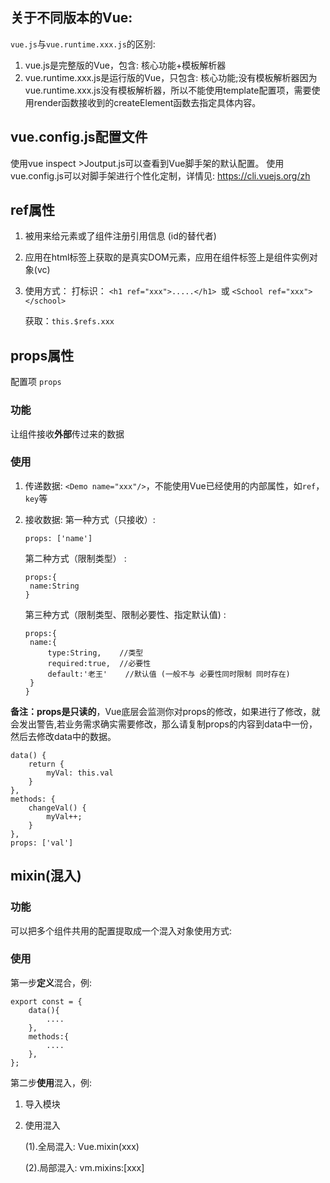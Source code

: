 



## 关于不同版本的Vue:

`vue.js`与`vue.runtime.xxx.js`的区别:

1. vue.js是完整版的Vue，包含: 核心功能+模板解析器
2. vue.runtime.xxx.js是运行版的Vue，只包含: 核心功能;没有模板解析器因为vue.runtime.xxx.js没有模板解析器，所以不能使用template配置项，需要使用render函数接收到的createElement函数去指定具体内容。



## vue.config.js配置文件
使用vue inspect >Joutput.js可以查看到Vue脚手架的默认配置。
使用vue.config.js可以对脚手架进行个性化定制，详情见: https://cli.vuejs.org/zh



## ref属性
1. 被用来给元素或了组件注册引用信息 (id的替代者)
2. 应用在html标签上获取的是真实DOM元素，应用在组件标签上是组件实例对象(vc)

3. 使用方式：
   打标识： `<h1 ref="xxx">.....</h1> `或 `<School ref="xxx"></school>`

   获取：`this.$refs.xxx`



## props属性

配置项 `props`

### 功能

让组件接收**外部**传过来的数据

### 使用

1. 传递数据:
   `<Demo name="xxx"/>`，不能使用Vue已经使用的内部属性，如`ref`，`key`等

2. 接收数据:
   第一种方式（只接收）:

   ```vue
   props: ['name']
   ```

   第二种方式（限制类型） :

   ```vue
   props:{
   	name:String
   }
   ```

   第三种方式（限制类型、限制必要性、指定默认值) :

   ```vue
   props:{
   	name:{
   		type:String,	//类型
   		required:true,	//必要性
   		default:'老王'	//默认值 (一般不与 必要性同时限制 同时存在)
   	}
   }
   ```

**备注：**props是**只读的**，Vue底层会监测你对props的修改，如果进行了修改，就会发出警告,若业务需求确实需要修改，那么请复制props的内容到data中一份，然后去修改data中的数据。

```vue
data() {
	return {
		myVal: this.val
	}
},
methods: {
	changeVal() {
		myVal++;
    }
},
props: ['val']

```



## mixin(混入)

### 功能

可以把多个组件共用的配置提取成一个混入对象使用方式:

### 使用

第一步**定义**混合，例:

```vue
export const = {
    data(){
        ....
    },
    methods:{
        ....
    },
};
```

第二步**使用**混入，例:

1. 导入模块

2. 使用混入

   (1).全局混入: Vue.mixin(xxx)

   (2).局部混入: vm.mixins:[xxx]



